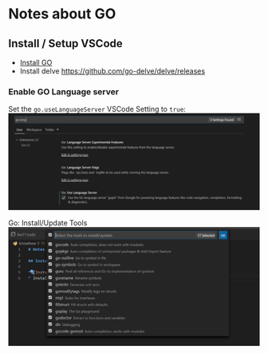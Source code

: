 # Notes about GO

## Install / Setup VSCode

* [Install GO](https://golang.org/dl/)
* Install delve https://github.com/go-delve/delve/releases

### Enable GO Language server

Set the `go.useLanguageServer` VSCode Setting to `true`:
![go-vscode-language-server](/img/2020-03-22-11-33-38.png)  

Go: Install/Update Tools
![](/img/2020-03-22-11-28-40.png)